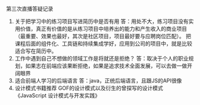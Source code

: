 第三次直播答疑记录
1. 关于把学习中的练习项目写进简历中是否有用
答：用处不大，练习项目没有实用价值，真正有价值的是从练习项目中培养出的能力和产生收入的商业项目（最重要、效果也最好，其次是社区项目，项目最好要与应聘岗位匹配）。
把课程后面的组件化、工具链和持续集成学好，应用到公司的项目中，就是比较适合写在简历中。
2. 工作中遇到自己不想做的领域工作是将就还是拒绝？
答：取决于个人的职业规划，如果志在前端应该果断拒绝，如果是追求技术全面发展，可以去做一做开阔眼界
3. 适合前端人学习的后端语言
答：java，正统后端语言，且跟JS的API很像
4. 设计模式书籍推荐
GOF的设计模式以及衍生的曾探写的设计模式《JavaScript 设计模式与开发实践》